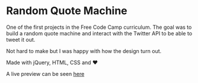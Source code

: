 # Random Quote Machine

One of the first projects in the Free Code Camp curriculum. The goal was to build a random quote machine and interact with the 
Twitter API to be able to tweet it out.

Not hard to make but I was happy with how the design turn out. 

Made with jQuery, HTML, CSS and :heart:

A live preview can be seen [here](https://codepen.io/galexynye/full/EbKwwQ/)
